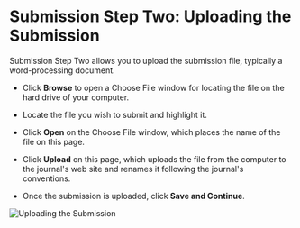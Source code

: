 # Submission Step Two: Uploading the Submission

Submission Step Two allows you to upload the submission file, typically a word-processing document.

   * Click **Browse** to open a Choose File window for locating the file on the hard drive of your computer.

   * Locate the file you wish to submit and highlight it.

   * Click **Open** on the Choose File window, which places the name of the file on this page.

   * Click **Upload** on this page, which uploads the file from the computer to the journal's web site and renames it following the journal's conventions.

   * Once the submission is uploaded, click **Save and Continue**.


![Uploading the Submission](images/chapter6/step2_1.png)

